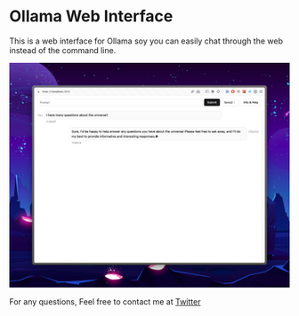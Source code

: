 # Ollama Web Interface

This is a web interface for Ollama soy you can easily chat through the web instead of the command line.

<img src="./other/preview.img.png" />

For any questions, Feel free to contact me at [Twitter](https://twitter.com/twanluttik)
